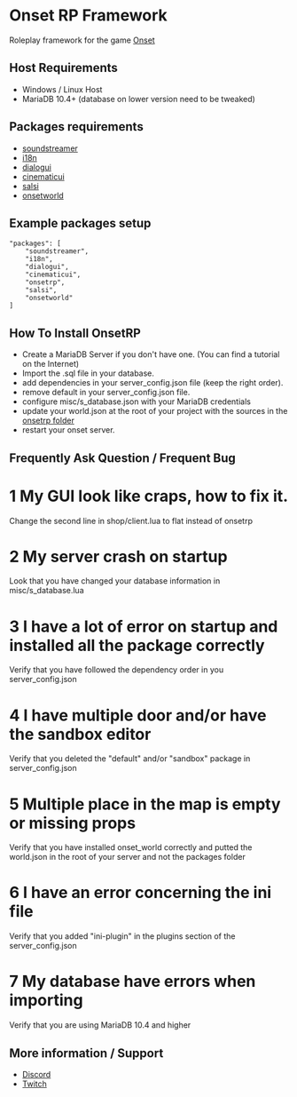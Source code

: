# Onset RP Framework

Roleplay framework for the game [Onset](https://store.steampowered.com/app/1105810/Onset/)

## Host Requirements

- Windows / Linux Host
- MariaDB 10.4+ (database on lower version need to be tweaked)

## Packages requirements

- [soundstreamer](https://github.com/Sheaven/SoundStreamer)
- [i18n](https://github.com/OnfireNetwork/i18n)
- [dialogui](https://github.com/OnfireNetwork/dialogui)
- [cinematicui](https://github.com/rdlh/cinematicui)
- [salsi](https://github.com/Onset-RP/salsi)
- [onsetworld](https://github.com/Onset-RP/onsetworld)

## Example packages setup
```
"packages": [
    "soundstreamer",
    "i18n",
    "dialogui",
    "cinematicui",
    "onsetrp",
    "salsi",
    "onsetworld"
]
```

## How To Install OnsetRP

- Create a MariaDB Server if you don't have one. (You can find a tutorial on the Internet)
- Import the .sql file in your database.
- add dependencies in your server_config.json file (keep the right order).
- remove default in your server_config.json file.
- configure misc/s_database.json with your MariaDB credentials
- update your world.json at the root of your project with the sources in the [onsetrp folder](https://github.com/frederic2ec/onsetrp/blob/master/world.json)
- restart your onset server.

## Frequently Ask Question / Frequent Bug
# 1 My GUI look like craps, how to fix it.
Change the second line in shop/client.lua to flat instead of onsetrp
# 2 My server crash on startup
Look that you have changed your database information in misc/s_database.lua
# 3 I have a lot of error on startup and installed all the package correctly
Verify that you have followed the dependency order in you server_config.json
# 4 I have multiple door and/or have the sandbox editor
Verify that you deleted the "default" and/or "sandbox" package in server_config.json
# 5 Multiple place in the map is empty or missing props
Verify that you have installed onset_world correctly and putted the world.json in the root of your server and not the packages folder
# 6 I have an error concerning the ini file
Verify that you added "ini-plugin" in the plugins section of the server_config.json
# 7 My database have errors when importing
Verify that you are using MariaDB 10.4 and higher

## More information / Support

- [Discord](https://discord.gg/ejRhqMF)
- [Twitch](https://twitch.tv/frederiic2ec)
